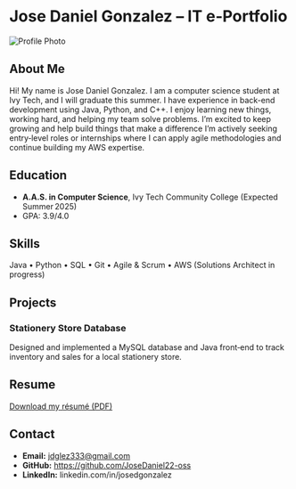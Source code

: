 
# Jose Daniel Gonzalez – IT e‑Portfolio

![Profile Photo](https://github.com/user-attachments/assets/98177a8f-ba3f-44b6-82e0-096e7996ac86)


## About Me  
Hi! My name is Jose Daniel Gonzalez. I am a computer science student at Ivy Tech, and I will graduate this summer. I have experience in back-end development using Java, Python, and C++. I enjoy learning new things, working hard, and helping my team solve problems. I’m excited to keep growing and help build things that make a difference I’m actively seeking entry‑level roles or internships where I can apply agile methodologies and continue building my AWS expertise.

## Education  
- **A.A.S. in Computer Science**, Ivy Tech Community College (Expected Summer 2025)  
- GPA: 3.9/4.0

## Skills  
Java • Python • SQL • Git • Agile & Scrum • AWS (Solutions Architect in progress)

## Projects  
### Stationery Store Database  
Designed and implemented a MySQL database and Java front‑end to track inventory and sales for a local stationery store.

## Resume  
[Download my résumé (PDF)](https://1drv.ms/w/c/0d87514a3f53d537/ESdzEY7A9QBGhG_2BVABdDMBsD96euhXo02b92i5nHbQVQ?e=q0sxab)

## Contact  
- **Email:** jdglez333@gmail.com  
- **GitHub:** https://github.com/JoseDaniel22-oss  
- **LinkedIn:** linkedin.com/in/josedgonzalez  
